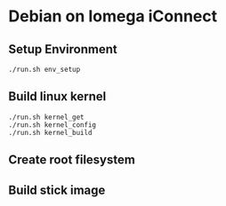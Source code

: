 # Debian on Iomega iConnect

## Setup Environment

    ./run.sh env_setup

## Build linux kernel

    ./run.sh kernel_get
    ./run.sh kernel_config
    ./run.sh kernel_build

## Create root filesystem

## Build stick image
